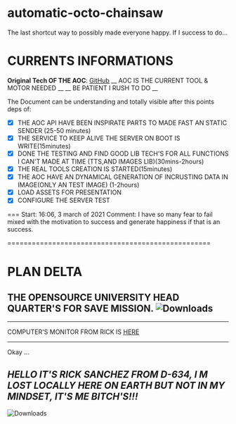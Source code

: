 # automatic-octo-chainsaw
The last shortcut way to possibly made everyone happy. If I success to do...

# CURRENTS INFORMATIONS

**Original Tech OF THE AOC**: [GitHub](https://github.com/LaGvidilo/automatic-octo-chainsaw)
__ AOC IS THE CURRENT TOOL & MOTOR NEEDED __
__ BE PATIENT I RUSH TO DO __

The Document can be understanding and totally visible after this points deps of:
- [x] THE AOC API HAVE BEEN INSPIRATE PARTS TO MADE FAST AN STATIC SENDER (25-50 minutes)
- [x] THE SERVICE TO KEEP ALIVE THE SERVER ON BOOT IS WRITE(15minutes)
- [x] DONE THE TESTING AND FIND GOOD LIB TECH'S FOR ALL FUNCTIONS I CAN'T MADE AT TIME (TTS,AND IMAGES LIB)(30mins-2hours)
- [x] THE REAL TOOLS CREATION IS STARTED(15minutes)
- [x] THE AOC HAVE AN DYNAMICAL GENERATION OF INCRUSTING DATA IN IMAGE(ONLY AN TEST IMAGE) (1-2hours)
- [x] LOAD ASSETS FOR PRESENTATION
- [x] CONFIGURE THE SERVER TEST

===
Start: 16:06, 3 march of 2021
Comment: I have so many fear to fail mixed with the motivation to success and generate happiness if that is an success. 

==================================================


# PLAN DELTA

## THE OPENSOURCE UNIVERSITY HEAD QUARTER'S FOR SAVE MISSION. ![Downloads](https://distant.oac.mlp.informabox.tech/static/IMG_0945.GIF)

------

COMPUTER'S MONITOR FROM RICK IS [HERE](https://app.netdata.cloud/spaces/labo-de-rick-sanchez/rooms/opensourceuniversity/overview#_f=&chartName=menu_system)

------

Okay ...

## *HELLO IT'S RICK SANCHEZ FROM D-634, I M LOST LOCALLY HERE ON EARTH BUT NOT IN MY MINDSET, IT'S ME BITCH'S!!!*
![Downloads](https://distant.oac.mlp.informabox.tech/static/ricksanchez_tvshow_1.jpg)